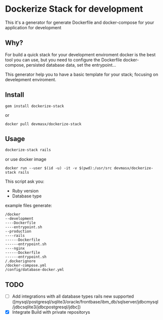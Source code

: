 # Dockerize Stack for development

This it's a generator for generate Dockerfile and docker-compose for your application for development

## Why?

For build a quick stack for your development enviroment docker is the best tool you can use, but you need to configure the Dockerfile docker-compose, persisted database data, set the entrypoint...

This generator help you to have a basic template for your stack; focusing on develepment enviroment.

## Install

```
gem install dockerize-stack
```

or

```
docker pull devmasx/dockerize-stack
```

## Usage

```sh
dockerize-stack rails
```

or use docker image

```
docker run --user $(id -u) -it -v $(pwd):/usr/src devmasx/dockerize-stack rails
```

This script ask you:

- Ruby version
- Database type

example files generate:

```
/docker
--development
----Dockerfile
----entrypoint.sh
--production
----rails
------Dockerfile
------entrypoint.sh
----nginx
------Dockerfile
------entrypoint.sh
/.dockerignore
/docker-compose.yml
/config/database-docker.yml
```

## TODO

- [ ] Add integrations with all database types rails new supported ([mysql/postgresql/sqlite3/oracle/frontbase/ibm_db/sqlserver/jdbcmysql/jdbcsqlite3/jdbcpostgresql/jdbc])
- [x] Integrate Build with private repositorys
